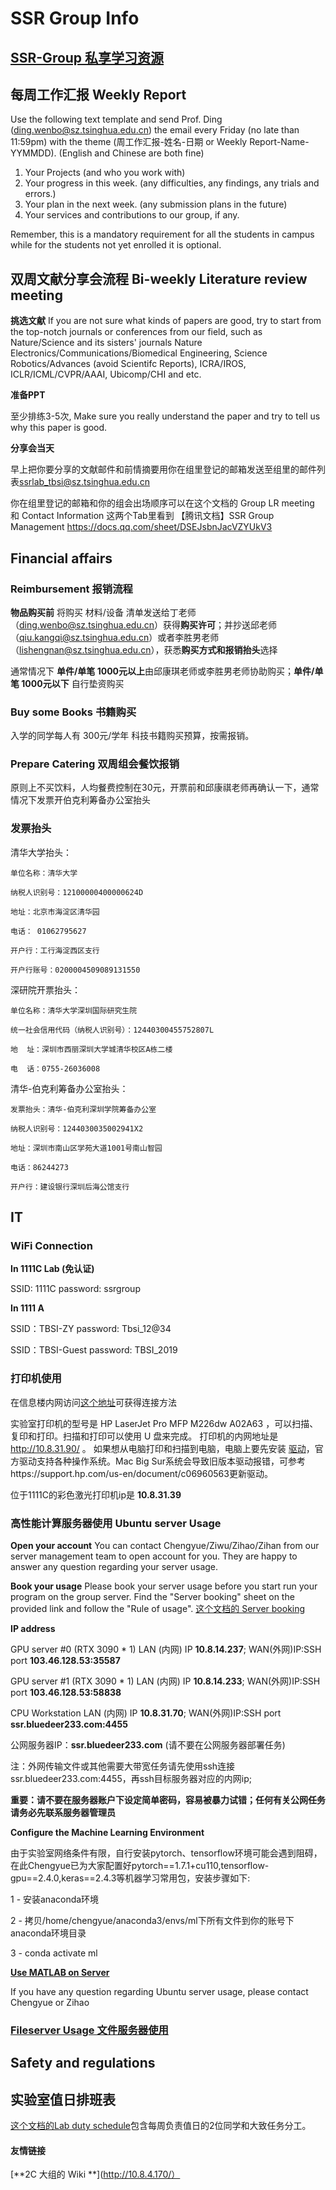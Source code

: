 # SSR Group Info

## [SSR-Group 私享学习资源](https://www.notion.so/Know-How-1f66947304ce41ef9200b3171eb5e3bc)

## 每周工作汇报 Weekly Report
Use the following text template and send Prof. Ding (ding.wenbo@sz.tsinghua.edu.cn) the email every Friday (no late than 11:59pm) with the theme (周工作汇报-姓名-日期 or Weekly Report-Name-YYMMDD). (English and Chinese are both fine) 
1. Your Projects (and who you work with)
2. Your progress in this week. (any difficulties, any findings, any trials and errors.) 
3. Your plan in the next week. (any submission plans in the future)
4. Your services and contributions to our group, if any.

Remember, this is a mandatory requirement for all the students in campus while for the students not yet enrolled it is optional.

## 双周文献分享会流程 Bi-weekly Literature review meeting

**挑选文献**
If you are not sure what kinds of papers are good, try to start from the top-notch journals or conferences from our field, such as Nature/Science and its sisters' journals Nature Electronics/Communications/Biomedical Engineering, Science Robotics/Advances (avoid Scientifc Reports), ICRA/IROS, ICLR/ICML/CVPR/AAAI, Ubicomp/CHI and etc.

**准备PPT**

至少排练3-5次, Make sure you really understand the paper and try to tell us why this paper is good.

**分享会当天**

早上把你要分享的文献邮件和前情摘要用你在组里登记的邮箱发送至组里的邮件列表<ssrlab_tbsi@sz.tsinghua.edu.cn>

你在组里登记的邮箱和你的组会出场顺序可以在这个文档的 Group LR meeting 和 Contact Information 这两个Tab里看到
【腾讯文档】SSR Group Management
https://docs.qq.com/sheet/DSEJsbnJacVZYUkV3

## Financial affairs

### Reimbursement 报销流程

**物品购买前** 将购买 材料/设备 清单发送给丁老师（ding.wenbo@sz.tsinghua.edu.cn）获得**购买许可**；并抄送邱老师（qiu.kangqi@sz.tsinghua.edu.cn）或者李胜男老师（lishengnan@sz.tsinghua.edu.cn），获悉**购买方式和报销抬头**选择

通常情况下 **单件/单笔 1000元以上**由邱康琪老师或李胜男老师协助购买；**单件/单笔 1000元以下** 自行垫资购买

### Buy some Books 书籍购买

入学的同学每人有 300元/学年 科技书籍购买预算，按需报销。

### Prepare Catering 双周组会餐饮报销

原则上不买饮料，人均餐费控制在30元，开票前和邱康祺老师再确认一下，通常情况下发票开伯克利筹备办公室抬头

### 发票抬头

清华大学抬头：

    单位名称：清华大学
    
    纳税人识别号：12100000400000624D
    
    地址：北京市海淀区清华园
    
    电话： 01062795627
    
    开户行：工行海淀西区支行 
    
    开户行账号：0200004509089131550

深研院开票抬头：
    
    单位名称：清华大学深圳国际研究生院
    
    统一社会信用代码（纳税人识别号）：12440300455752807L
    
    地  址：深圳市西丽深圳大学城清华校区A栋二楼
    
    电  话：0755-26036008

清华-伯克利筹备办公室抬头：

    发票抬头：清华-伯克利深圳学院筹备办公室
    
    纳税人识别号：1244030035002941X2
    
    地址：深圳市南山区学苑大道1001号南山智园
    
    电话：86244273
    
    开户行：建设银行深圳后海公馆支行

## IT

### WiFi Connection

**In 1111C Lab (免认证)**

SSID: 1111C      password: ssrgroup

**In 1111 A**

SSID：TBSI-ZY    password: Tbsi_12@34

SSID：TBSI-Guest password: TBSI_2019

### 打印机使用

在信息楼内网访问[这个地址](http://10.8.4.170/wiki/index.php/%E6%89%93%E5%8D%B0%E6%9C%BA)可获得连接方法

实验室打印机的型号是 HP LaserJet Pro MFP M226dw A02A63 ，可以扫描、复印和打印。扫描和打印可以使用 U 盘来完成。 打印机的内网地址是 http://10.8.31.90/ 。 如果想从电脑打印和扫描到电脑，电脑上要先安装 [驱动](https://support.hp.com/in-en/drivers/selfservice/hp-laserjet-pro-mfp-m226-series/6778492/model/6778500)，官方驱动支持各种操作系统。Mac Big Sur系统会导致旧版本驱动报错，可参考https://support.hp.com/us-en/document/c06960563更新驱动。

位于1111C的彩色激光打印机ip是 **10.8.31.39**

### 高性能计算服务器使用 Ubuntu server Usage

**Open your account**
You can contact Chengyue/Ziwu/Zihao/Zihan from our server management team to open account for you. They are happy to answer any question regarding your server usage. 

**Book your usage**
Please book your server usage before you start run your program on the group server. Find the "Server booking" sheet on the provided link and follow the "Rule of usage". 
[这个文档的 Server booking](https://docs.qq.com/sheet/DSEJsbnJacVZYUkV3)

**IP address**

GPU server #0 (RTX 3090 * 1) LAN (内网) IP **10.8.14.237**;  WAN(外网)IP:SSH port  **103.46.128.53:35587**

GPU server #1 (RTX 3090 * 1) LAN (内网) IP **10.8.14.233**;  WAN(外网)IP:SSH port  **103.46.128.53:58838**

CPU Workstation LAN (内网) IP **10.8.31.70**;                WAN(外网)IP:SSH port  **ssr.bluedeer233.com:4455**

公网服务器IP：**ssr.bluedeer233.com** (请不要在公网服务器部署任务)

注：外网传输文件或其他需要大带宽任务请先使用ssh连接ssr.bluedeer233.com:4455，再ssh目标服务器对应的内网ip;

**重要：请不要在服务器账户下设定简单密码，容易被暴力试错；任何有关公网任务请务必先联系服务器管理员**

**Configure the Machine Learning Environment**

由于实验室网络条件有限，自行安装pytorch、tensorflow环境可能会遇到阻碍，在此Chengyue已为大家配置好pytorch==1.7.1+cu110,tensorflow-gpu==2.4.0,keras==2.4.3等机器学习常用包，安装步骤如下:

1 - 安装anaconda环境

2 - 拷贝/home/chengyue/anaconda3/envs/ml下所有文件到你的账号下anaconda环境目录

3 - conda activate ml

[**Use MATLAB on Server**](https://www.notion.so/Use-MATLAB-on-Server-MATLAB-80aa7aba2690438e80cdb3c222c62cf5)

If you have any question regarding Ubuntu server usage, please contact Chengyue or Zihao

### [Fileserver Usage 文件服务器使用](https://www.notion.so/Fileserver-Usage-7938dc34f3764601823179012f30a1c9)

## Safety and regulations

## 实验室值日排班表
[这个文档的Lab duty schedule](https://docs.qq.com/sheet/DSEJsbnJacVZYUkV3?tab=q1nf9a)包含每周负责值日的2位同学和大致任务分工。

#### 友情链接
[**2C 大组的 Wiki **](http://10.8.4.170/）
